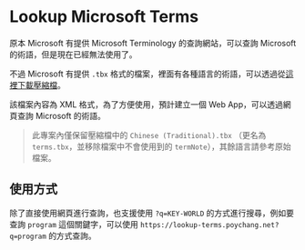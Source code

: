 # Lookup Microsoft Terms

原本 Microsoft 有提供 Microsoft Terminology 的查詢網站，可以查詢 Microsoft 的術語，但是現在已經無法使用了。

不過 Microsoft 有提供 `.tbx` 格式的檔案，裡面有各種語言的術語，可以透過從[這裡下載壓縮檔](https://download.microsoft.com/download/b/2/d/b2db7a7c-8d33-47f3-b2c1-ee5e6445cf45/MicrosoftTermCollection.zip)。

該檔案內容為 XML 格式，為了方便使用，預計建立一個 Web App，可以透過網頁查詢 Microsoft 的術語。

> 此專案內僅保留壓縮檔中的 `Chinese (Traditional).tbx` （更名為 `terms.tbx`，並移除檔案中不會使用到的 `termNote`），其餘語言請參考原始檔案。

## 使用方式

除了直接使用網頁進行查詢，也支援使用 `?q=KEY-WORLD` 的方式進行搜尋，例如要查詢 `program` 這個關鍵字，可以使用 `https://lookup-terms.poychang.net?q=program` 的方式查詢。
